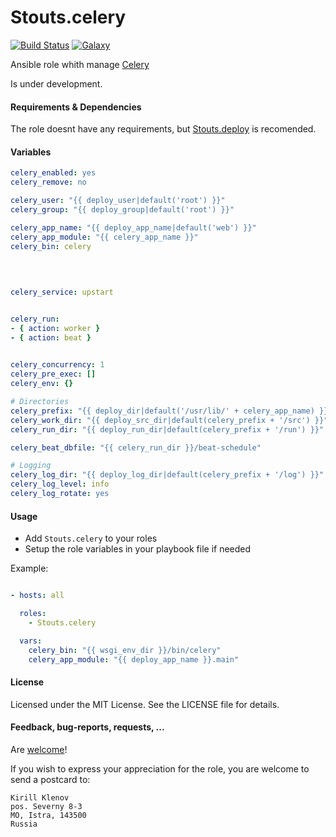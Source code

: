 Stouts.celery
=============

[![Build Status](http://img.shields.io/travis/Stouts/Stouts.celery.svg?style=flat-square)](https://travis-ci.org/Stouts/Stouts.celery)
[![Galaxy](http://img.shields.io/badge/galaxy-Stouts.celery-blue.svg?style=flat-square)](https://galaxy.ansible.com/list#/roles/980)

Ansible role whith manage [Celery](http://celery.readthedocs.org/en/latest/index.html)

Is under development.

#### Requirements & Dependencies

The role doesnt have any requirements, but [Stouts.deploy](https://github.com/Stouts/Stouts.deploy) is recomended.


#### Variables

```yaml
celery_enabled: yes                                                       # The role is enabled
celery_remove: no                                                         # Uninstall the role

celery_user: "{{ deploy_user|default('root') }}"                          # User to run celery
celery_group: "{{ deploy_group|default('root') }}"                        # Group to run celery

celery_app_name: "{{ deploy_app_name|default('web') }}"                   # Application name
celery_app_module: "{{ celery_app_name }}"                                # Set to application module
celery_bin: celery                                                        # Celery executable. Ex:
                                                                            # celery_bin: /path/to/virtualenv/bin/celery
                                                                            # celery_bin: "python /path/to/django/manage.py celery --settings=settings"
                                                                            # celery_bin: "/path/to/virtualenv/python /path/to/django/manage.py celery --settings=settings"

celery_service: upstart                                                   # process manager (upstart/init/systemd), default upstart


celery_run:                                                               # Start celery. See default values below. Ex:
- { action: worker }                                                      # - { action: worker, queue: 'hard', concurrency: 4, loglevel: debug, user=deploy }
- { action: beat }                                                        # - { action: beat, loglevel: debug }
                                                                          # - { action: worker, opts: '--settings=settings.local' }

celery_concurrency: 1                                                     # Set default concurence level
celery_pre_exec: []                                                       # commands to execute before starting celery, e.g (`. /path/to/env_vars`)
celery_env: {}                                                            # Default environment variables

# Directories
celery_prefix: "{{ deploy_dir|default('/usr/lib/' + celery_app_name) }}"  # Set to installation prefix
celery_work_dir: "{{ deploy_src_dir|default(celery_prefix + '/src') }}"   # Set to work directory
celery_run_dir: "{{ deploy_run_dir|default(celery_prefix + '/run') }}"    # Set to run directory

celery_beat_dbfile: "{{ celery_run_dir }}/beat-schedule"                  # Put celery db file here

# Logging
celery_log_dir: "{{ deploy_log_dir|default(celery_prefix + '/log') }}"    # Set default log directory
celery_log_level: info                                                    # Set default log level
celery_log_rotate: yes                                                    # Enable log rotation
```

#### Usage

* Add `Stouts.celery` to your roles
* Setup the role variables in your playbook file if needed

Example:

```yaml

- hosts: all

  roles:
    - Stouts.celery

  vars:
    celery_bin: "{{ wsgi_env_dir }}/bin/celery"
    celery_app_module: "{{ deploy_app_name }}.main"
```

#### License

Licensed under the MIT License. See the LICENSE file for details.


#### Feedback, bug-reports, requests, ...

Are [welcome](https://github.com/Stouts/Stouts.celery/issues)!

If you wish to express your appreciation for the role, you are welcome to send
a postcard to:

    Kirill Klenov
    pos. Severny 8-3
    MO, Istra, 143500
    Russia
